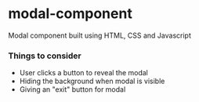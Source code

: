 # modal-component
Modal component built using HTML, CSS and Javascript

### Things to consider
- User clicks a button to reveal the modal
- Hiding the background when modal is visible
- Giving an "exit" button for modal
